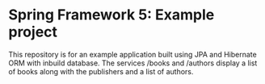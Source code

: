 # Spring Framework 5: Example project

This repository is for an example application built using JPA and Hibernate ORM with inbuild database.
The services /books and /authors display a list of books along with the publishers and a list of authors.
